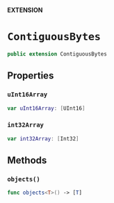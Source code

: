 **EXTENSION**

# `ContiguousBytes`
```swift
public extension ContiguousBytes
```

## Properties
### `uInt16Array`

```swift
var uInt16Array: [UInt16]
```

### `int32Array`

```swift
var int32Array: [Int32]
```

## Methods
### `objects()`

```swift
func objects<T>() -> [T]
```
